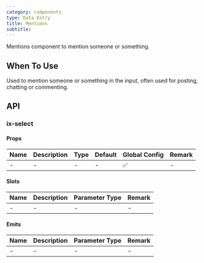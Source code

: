 ```yaml
---
category: components
type: Data Entry
title: Mentions
subtitle:
---
```


Mentions component to mention someone or something.

## When To Use

Used to mention someone or something in the input, often used for posting, chatting or commenting.

## API

### ix-select

#### Props

| Name | Description | Type | Default | Global Config | Remark |
| --- | --- | --- | --- | --- | --- |
| - | - | - | - | ✅ | - |

#### Slots

| Name | Description | Parameter Type | Remark |
| --- | --- | --- | --- |
| - | - | - | - |

#### Emits

| Name | Description | Parameter Type | Remark |
| --- | --- | --- | --- |
| - | - | - | - |
